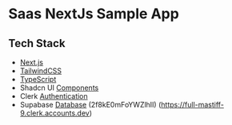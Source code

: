 # Saas NextJs Sample App

## Tech Stack
- [Next.js](https://nextjs.org/)
- [TailwindCSS](https://tailwindcss.com/)
- [TypeScript](https://www.typescriptlang.org/)
- Shadcn UI [Components](https://ui.shadcn.com/)
- Clerk [Authentication](https://clerk.com/)
- Supabase [Database](https://supabase.com/) (2f8kE0mFoYWZlhII) (https://full-mastiff-9.clerk.accounts.dev)